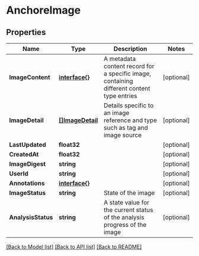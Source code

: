 # AnchoreImage

## Properties

Name | Type | Description | Notes
------------ | ------------- | ------------- | -------------
**ImageContent** | [**interface{}**](.md) | A metadata content record for a specific image, containing different content type entries | [optional] 
**ImageDetail** | [**[]ImageDetail**](ImageDetail.md) | Details specific to an image reference and type such as tag and image source | [optional] 
**LastUpdated** | **float32** |  | [optional] 
**CreatedAt** | **float32** |  | [optional] 
**ImageDigest** | **string** |  | [optional] 
**UserId** | **string** |  | [optional] 
**Annotations** | [**interface{}**](.md) |  | [optional] 
**ImageStatus** | **string** | State of the image | [optional] 
**AnalysisStatus** | **string** | A state value for the current status of the analysis progress of the image | [optional] 

[[Back to Model list]](../README.md#documentation-for-models) [[Back to API list]](../README.md#documentation-for-api-endpoints) [[Back to README]](../README.md)


